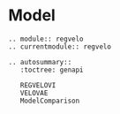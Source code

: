 # Model

```{eval-rst}
.. module:: regvelo
.. currentmodule:: regvelo

.. autosummary::
   :toctree: genapi

   REGVELOVI
   VELOVAE
   ModelComparison
```